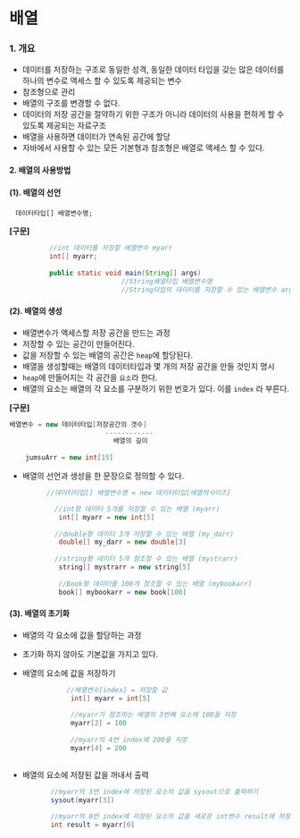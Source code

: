 # 배열

### 1. 개요

* 데이터를 저장하는 구조로 동일한 성격, 동일한 데이터 타입을 갖는 많은 데이터를 하나의 변수로 액세스 할 수 있도록 제공되는 변수
* 참조형으로 관리
* 배열의 구조를 변경할 수 없다.
* 데이터의 저장 공간을 절약하기 위한 구조가 아니라 데이터의 사용을 편하게 할 수 있도록 제공되는 자료구조
* 배열을 사용하면 데이터가 연속된 공간에 할당
* 자바에서 사용할 수 있는 모든 기본형과 참조형은 배열로 액세스 할 수 있다.





#### 2. 배열의 사용방법



#### (1). 배열의 선언

​       ` 데이터타입[] 배열변수명;`

**[구문]**

```java
          //int 데이터를 저장할 배열변수 myarr
          int[] myarr;
          
          public static void main(String[] args)
                            //String배열타입 배열변수명
                            //String타입의 데이터를 저장할 수 있는 배열변수 args
```



#### (2). 배열의 생성

* 배열변수가 액세스할 저장 공간을 만드는 과정
* 저장할 수 있는 공간이 만들어진다.
* 값을 저장할 수 있는 배열의 공간은 `heap`에 할당된다.
* 배열을 생성할때는 배열의 데이터타입과 몇 개의 저장 공간을 만들 것인지 명시
* `heap`에 만들어지는 각 공간을 `요소`라 한다.
* 배열의 요소는 배열의 각 요소를 구분하기 위한 번호가 있다. 이를 `index` 라 부른다.



**[구문]**

```java
배열변수 = new 데이터타입[저장공간의 갯수]
                        ------------
                          배열의 길이
    
    jumsuArr = new int[15]
```



* 배열의 선언과 생성을 한 문장으로 정의할 수 있다.

  ```java
        //데이터타입[] 배열변수명 = new 데이터타입[배열의사이즈]
  
          //int형 데이터 5개를 저장할 수 있는 배열 (myarr)         
           int[] myarr = new int[5]
           
          //double형 데이터 3개 저장할 수 있는 배열 (my_darr)
           double[] my_darr = new double[3]
           
          //string형 데이터 5개 참조할 수 있는 배열 (mystrarr)
           string[] mystrarr = new string[5] 
           
           //Book형 데이터를 100개 참조할 수 있는 배열 (mybookarr)
           book[] mybookarr = new book[100] 
  ```

  

#### (3). 배열의 초기화

* 배열의 각 요소에 값을 할당하는 과정

* 초기화 하지 않아도 기본값을 가지고 있다.

* 배열의 요소에 값을 저장하기

  ```java
             //배열변수[index] = 저장할 값
              int[] myarr = int[5]
             
              //myarr가 참조하는 배열의 3번째 요소에 100을 저장
              myarr[2] = 100
          
              //myarr의 4번 index에 200을 저장
              myarr[4] = 200
                         
  ```

* 배열의 요소에 저장된 값을 꺼내서 출력

  ```java
         //myarr의 3번 index에 저장된 요소의 값을 sysout으로 출력하기
         sysout(myarr[3])
         
         //myarr의 0번 index에 저장된 요소의 값을 새로운 int변수 result에 저장하기
         int result = myarr[0]
  ```

  



